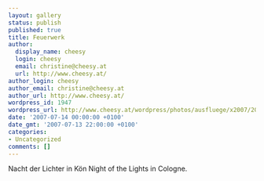 ```yaml
---
layout: gallery
status: publish
published: true
title: Feuerwerk
author:
  display_name: cheesy
  login: cheesy
  email: christine@cheesy.at
  url: http://www.cheesy.at/
author_login: cheesy
author_email: christine@cheesy.at
author_url: http://www.cheesy.at/
wordpress_id: 1947
wordpress_url: http://www.cheesy.at/wordpress/photos/ausfluege/x2007/2007-07-14/feuerwerk/
date: '2007-07-14 00:00:00 +0100'
date_gmt: '2007-07-13 22:00:00 +0100'
categories:
- Uncategorized
comments: []
---
```

<!--:de-->Nacht der Lichter in Kön
<!--:--><!--:en-->Night of the Lights in Cologne.
<!--:-->
